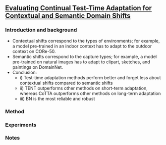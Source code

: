## [Evaluating Continual Test-Time Adaptation for Contextual and Semantic Domain Shifts](https://arxiv.org/pdf/2208.08767.pdf)


### Introduction and background
- Contextual shifts correspond to the types of environments; for example, a model pre-trained in an indoor context has to adapt to the outdoor context on CORe-50.
- Semantic shifts correspond to the capture types; for example, a model pre-trained on natural images has to adapt to clipart, sketches, and paintings on DomainNet.
- Conclusion:
  - i) Test-time adaptation methods perform better and forget less about contextual shifts compared to semantic shifts
  - ii) TENT outperforms other methods on short-term adaptation, whereas CoTTA outperforms other methods on long-term adaptation
  - iii) BN is the most reliable and robust

### Method

### Experiments

### Notes
